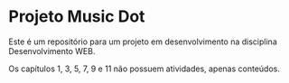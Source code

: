 # Projeto Music Dot
 Este é um repositório para um projeto em desenvolvimento na disciplina Desenvolvimento WEB. 
 
 Os capítulos 1, 3, 5, 7, 9 e 11 não possuem atividades, apenas conteúdos.
